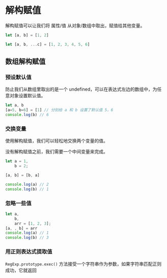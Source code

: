 # 解构赋值

解构赋值可以让我们将 属性/值 从对象/数组中取出，赋值给其他变量。

```js
let [a, b] = [1, 2]

let [a, b, ...c] = [1, 2, 3, 4, 5, 6]
```

## 数组解构赋值

### 预设默认值

防止我们从数组里取出的是一个 undefined，可以在表达式左边的数组中，为任意对象设置默认值。

```js
let a, b
[a=5, b=6] = [1] // 分别给 a 和 b 设置了默认值 5，6
console.log(b) // 6 
```

### 交换变量

使用解构赋值，我们可以轻松地交换两个变量的值。

没有解构赋值之前，我们需要一个中间变量来完成。

```js
let a = 1,
    b = 2;

[a, b] = [b, a]

console.log(a) // 2
console.log(b) // 1
```

### 忽略一些值

```js
let a,
    b,
    arr = [1, 2, 3];
[a, , b] = arr
console.log(a) // 1
console.log(b) // 3
```

### 用正则表达式提取值

`RegExp.prototype.exec()` 方法接受一个字符串作为参数，如果字符串匹配正则成功，它就返回